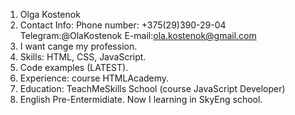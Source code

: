 1. Olga Kostenok
2. Contact Info: 
   Phone number: +375(29)390-29-04
   Telegram:@OlaKostenok
   E-mail:ola.kostenok@gmail.com  
3. I want cange my profession. 
4. Skills: HTML, CSS, JavaScript.
5. Code examples (LATEST).
6. Experience: course HTMLAcademy.
7. Education: TeachMeSkills School (course JavaScript Developer)
8. English Pre-Entermidiate. Now I learning in SkyEng school.
